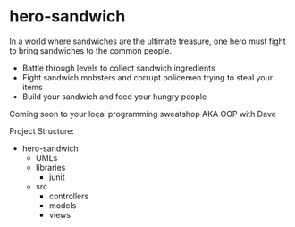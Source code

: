 # hero-sandwich

In a world where sandwiches are the ultimate treasure, one hero must fight to bring sandwiches to the common people.

- Battle through levels to collect sandwich ingredients
- Fight sandwich mobsters and corrupt policemen trying to steal your items
- Build your sandwich and feed your hungry people

Coming soon to your local programming sweatshop AKA OOP with Dave

Project Structure:
* hero-sandwich
  * UMLs
  * libraries
    * junit
  * src
    * controllers
    * models
    * views
